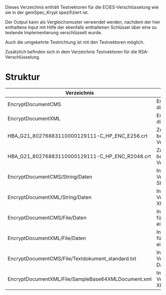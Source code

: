 Dieses Verzeichnis enthält Testvektoren für die ECIES-Verschlüsselung wie sie in der gemSpec_Krypt spezifiziert ist.

Der Output kann als Vergleichsmuster verwendet werden, nachdem der hier enthaltene Input mit Hilfe der ebenfalls enthaltenen Schlüssel über eine zu testende Implementierung verschlüsselt wurde.

Auch die umgekehrte Testrichtung ist mit den Testvektoren möglich.

Zusätzlich befinden sich in dem Verzeichnis Testvektoren für die RSA-Verschlüsselung.

# Struktur

|Verzeichnis|Inhalt|
|---|---|
|EncryptDocumentCMS|Enthält Testvektoren für die CMS-Verschlüsselung|
|EncryptDocumentXML|Enthält Testvektoren für die XML-Verschlüsselung|
HBA_G21_80276883110000129111-C_HP_ENC_E256.crt|Zertifikat für ECIES in beiden obigen Verzeichnissen|
|HBA_G21_80276883110000129111-C_HP_ENC_R2048.crt|Zertifikat für RSA in beiden obigen Verzeichnissen|
|EncryptDocumentCMS/String/Daten|Input/Output für CMS-Verschlüsselung eines Strings|
|EncryptDocumentXML/String/Daten|Input/Output für XML-Verschlüsselung eines XML-Knotens|
|EncryptDocumentCMS/File/Daten|Inputbeschreibung/Output für CMS-Verschlüsselung einer Datei|
|EncryptDocumentXML/File/Daten|Inputbeschreibung/Output für XML-Verschlüsselung einer XML-Datei|
|EncryptDocumentCMS/File/Textdokument_standard.txt|Input für CMS-Verschlüsselung einer Datei|
|EncryptDocumentXML/File/SampleBase64XMLDocument.xml|Input für XML-Verschlüsselung einer XML-Datei|